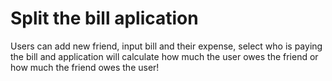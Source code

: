 # Split the bill aplication

Users can add new friend, input bill and their expense, select who is paying the bill and application will calculate how much the user owes the friend or how much the friend owes the user!
